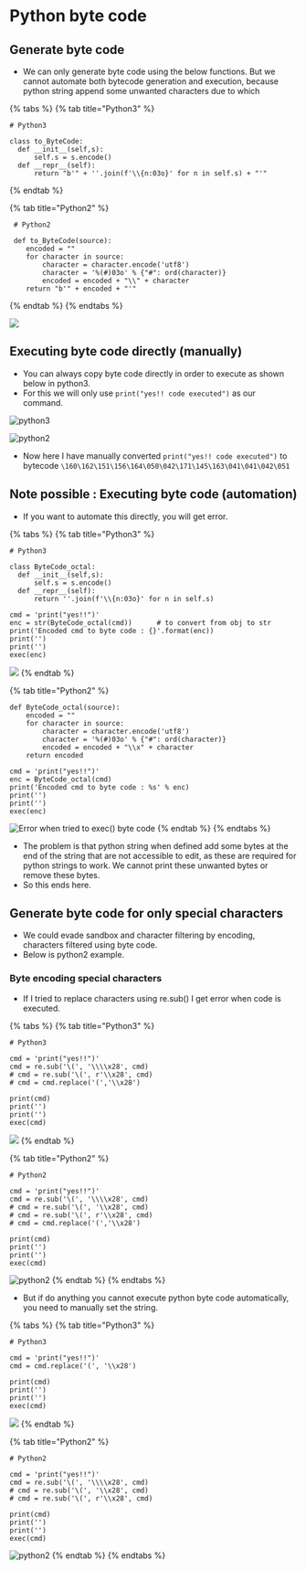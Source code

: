# Python byte code

## Generate byte code

* We can only generate byte code using the below functions. But we cannot automate both bytecode generation and execution, because python string append some unwanted characters due to which 

{% tabs %}
{% tab title="Python3" %}
```text
# Python3

class to_ByteCode:
  def __init__(self,s):
      self.s = s.encode()
  def __repr__(self):
      return "b'" + ''.join(f'\\{n:03o}' for n in self.s) + "'"
```
{% endtab %}

{% tab title="Python2" %}
```text
 # Python2
 
 def to_ByteCode(source):
	encoded = ""
	for character in source:
		character = character.encode('utf8')
		character = '%(#)03o' % {"#": ord(character)}
		encoded = encoded + "\\" + character
	return "b'" + encoded + "'"
```
{% endtab %}
{% endtabs %}



![](../../../.gitbook/assets/image%20%28145%29.png)



## Executing byte code directly \(manually\)

* You can always copy byte code directly in order to execute as shown below in python3.
* For this we will only use `print("yes!! code executed")` as our command.

![python3](../../../.gitbook/assets/image%20%28150%29.png)

![python2](../../../.gitbook/assets/image%20%28153%29.png)

* Now here I have manually converted `print("yes!! code executed")` to bytecode `\160\162\151\156\164\050\042\171\145\163\041\041\042\051`

## Note possible : Executing byte code \(automation\)

* If you want to automate this directly, you will get error.

{% tabs %}
{% tab title="Python3" %}
```text
# Python3

class ByteCode_octal:
  def __init__(self,s):
      self.s = s.encode()
  def __repr__(self):
      return ''.join(f'\\{n:03o}' for n in self.s)
      
cmd = 'print("yes!!")'
enc = str(ByteCode_octal(cmd))		# to convert from obj to str
print('Encoded cmd to byte code : {}'.format(enc))
print('')
print('')
exec(enc)
```

![](../../../.gitbook/assets/image%20%28152%29.png)
{% endtab %}

{% tab title="Python2" %}
```text
def ByteCode_octal(source):
	encoded = ""
	for character in source:
		character = character.encode('utf8')
		character = '%(#)03o' % {"#": ord(character)}
		encoded = encoded + "\\x" + character
	return encoded

cmd = 'print("yes!!")'
enc = ByteCode_octal(cmd)
print('Encoded cmd to byte code : %s' % enc)
print('')
print('')
exec(enc)
```

![Error when tried to exec\(\) byte code](../../../.gitbook/assets/image%20%28147%29.png)
{% endtab %}
{% endtabs %}

* The problem is that python string when defined add some bytes at the end of the string that are not accessible to edit, as these are required for python strings to work. We cannot print these unwanted bytes or remove these bytes.
* So this ends here.

## Generate byte code for only special characters

* We could evade sandbox and character filtering by encoding, characters filtered using byte code.
* Below is python2 example.

### Byte encoding special characters

* If I tried to replace characters using re.sub\(\) I get error when code is executed.

{% tabs %}
{% tab title="Python3" %}
```text
# Python3

cmd = 'print("yes!!")'
cmd = re.sub('\(', '\\\\x28', cmd)
# cmd = re.sub('\(', r'\\x28', cmd)
# cmd = cmd.replace('(','\\x28')

print(cmd)
print('')
print('')
exec(cmd)
```

![](../../../.gitbook/assets/image%20%28148%29.png)
{% endtab %}

{% tab title="Python2" %}
```text
# Python2

cmd = 'print("yes!!")'
cmd = re.sub('\(', '\\\\x28', cmd)
# cmd = re.sub('\(', '\\x28', cmd)
# cmd = re.sub('\(', r'\\x28', cmd)
# cmd = cmd.replace('(','\\x28')

print(cmd)
print('')
print('')
exec(cmd)
```

![python2](../../../.gitbook/assets/image%20%28149%29.png)
{% endtab %}
{% endtabs %}

* But if do anything you cannot execute python byte code automatically, you need to manually set the string.



{% tabs %}
{% tab title="Python3" %}
```text
# Python3

cmd = 'print("yes!!")'
cmd = cmd.replace('(', '\\x28')

print(cmd)
print('')
print('')
exec(cmd)
```

![](../../../.gitbook/assets/image%20%28148%29.png)
{% endtab %}

{% tab title="Python2" %}
```text
# Python2

cmd = 'print("yes!!")'
cmd = re.sub('\(', '\\\\x28', cmd)
# cmd = re.sub('\(', '\\x28', cmd)
# cmd = re.sub('\(', r'\\x28', cmd)

print(cmd)
print('')
print('')
exec(cmd)
```

![python2](../../../.gitbook/assets/image%20%28149%29.png)
{% endtab %}
{% endtabs %}


